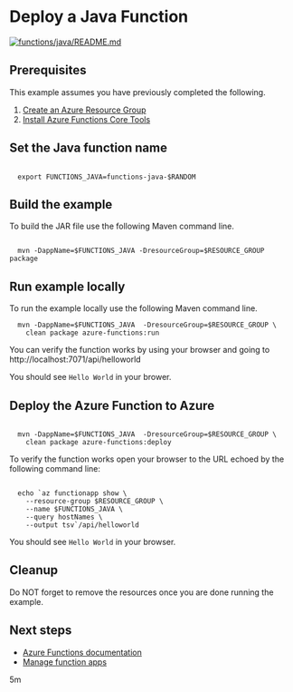 
# Deploy a Java Function

[![functions/java/README.md](https://github.com/Azure-Samples/java-on-azure-examples/actions/workflows/functions_java_README_md.yml/badge.svg)](https://github.com/Azure-Samples/java-on-azure-examples/actions/workflows/functions_java_README_md.yml)

## Prerequisites

<!-- workflow.cron(0 3 * * 2) -->
<!-- workflow.include(../../group/create/README.md) -->
<!-- workflow.include(../install-tools/README.md) -->

This example assumes you have previously completed the following.

1. [Create an Azure Resource Group](../../group/create/)
1. [Install Azure Functions Core Tools](https://docs.microsoft.com/azure/azure-functions/functions-run-local#install-the-azure-functions-core-tools)

<!-- workflow.run() 

  cd functions/java
  mkdir .mvn
  echo "-ntp" > .mvn/maven.config

  -->

## Set the Java function name

```shell

  export FUNCTIONS_JAVA=functions-java-$RANDOM

```

## Build the example

To build the JAR file use the following Maven command line.

```shell

  mvn -DappName=$FUNCTIONS_JAVA -DresourceGroup=$RESOURCE_GROUP package

```

## Run example locally

To run the example locally use the following Maven command line.

<!-- workflow.skip() -->
```shell
  mvn -DappName=$FUNCTIONS_JAVA  -DresourceGroup=$RESOURCE_GROUP \
    clean package azure-functions:run
```

You can verify the function works by using your browser and going to 
http://localhost:7071/api/helloworld

You should see `Hello World` in your brower.

## Deploy the Azure Function to Azure

```shell

  mvn -DappName=$FUNCTIONS_JAVA  -DresourceGroup=$RESOURCE_GROUP \
    clean package azure-functions:deploy

```

To verify the function works open your browser to the URL echoed by the 
following command line:

```shell

  echo `az functionapp show \
    --resource-group $RESOURCE_GROUP \
    --name $FUNCTIONS_JAVA \
    --query hostNames \
    --output tsv`/api/helloworld

```

You should see `Hello World` in your browser.

<!-- workflow.run()

  cd ../..

 -->

## Cleanup

 <!-- workflow.directOnly() 

  az group delete --name $RESOURCE_GROUP --yes || true
  
  -->

Do NOT forget to remove the resources once you are done running the example.

## Next steps

* [Azure Functions documentation](https://docs.microsoft.com/en-us/azure/azure-functions/)
* [Manage function apps](https://docs.microsoft.com/cli/azure/functionapp)

5m
